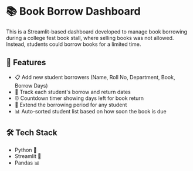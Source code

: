 # 📚 Book Borrow Dashboard

This is a Streamlit-based dashboard developed to manage book borrowing during a college fest book stall, where selling books was not allowed. Instead, students could borrow books for a limited time.

## 🚀 Features

- 📋 Add new student borrowers (Name, Roll No, Department, Book, Borrow Days)
- 📅 Track each student's borrow and return dates
- ⏰ Countdown timer showing days left for book return
- 🔁 Extend the borrowing period for any student
- 📊 Auto-sorted student list based on how soon the book is due

## 🛠 Tech Stack

- Python 🐍
- Streamlit 🎈
- Pandas 📊


